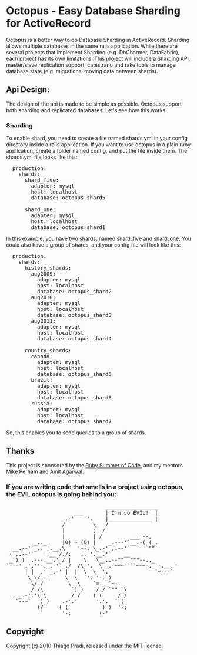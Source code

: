 <h1> Octopus  - Easy Database Sharding for ActiveRecord</h1>

<p> Octopus is a better way to do Database Sharding in ActiveRecord. Sharding allows multiple databases in the same rails application. While there are several projects that implement Sharding (e.g. DbCharmer, DataFabric), each project has its own limitations. This project will include a Sharding API, master/slave replication support, capistrano and rake tools to manage database state (e.g. migrations, moving data between shards).</p>

<h2> Api Design: </h2>
<p> The design of the api is made to be simple as possible. Octopus support both sharding and replicated databases. Let's  see how this works:</p>

<h3> Sharding </h3>
<p> To enable shard, you need to create a file named shards.yml in your config directory inside a rails application. If you want to use octopus in a plain ruby application, create a folder named config, and put the file inside them. The shards.yml file looks like this:</p>

<pre>
  production:
    shards:
      shard_five:
        adapter: mysql
        host: localhost
        database: octopus_shard5

      shard_one:
        adapter: mysql
        host: localhost
        database: octopus_shard1
</pre>

<p> In this example, you have two shards, named shard_five and shard_one. You could also have a group of shards, and your config file will look like this:</p>

<pre>
  production:
    shards:
      history_shards:
        aug2009:
          adapter: mysql
          host: localhost
          database: octopus_shard2
        aug2010:
          adapter: mysql
          host: localhost
          database: octopus_shard3
        aug2011:
          adapter: mysql
          host: localhost
          database: octopus_shard4

      country_shards:
        canada:
          adapter: mysql
          host: localhost
          database: octopus_shard5
        brazil:
          adapter: mysql
          host: localhost
          database: octopus_shard6
        russia:
          adapter: mysql
          host: localhost
          database: octopus_shard7
</pre>
<p> So, this enables you to send queries to a group of shards.</p>


<h2>Thanks</h2>

This project is sponsored by the <a href="http://www.rubysoc.org">Ruby Summer of Code</a>,
and my mentors <a href="http://github.com/mperham">Mike Perham</a> and <a href="http://github.com/amitagarwal">Amit Agarwal</a>.


<h3>If you are writing code that smells in a project using octopus, the EVIL octopus is going behind you: </h3>
<pre>
                                _________________
                      ___       | I'm so EVIL!  |
                   .-'   `'.    |______________ |
                  /         \   /
                  |         ;  /
                  |         | /         ___.--,
         _.._     |0) ~ (0) |    _.---'`__.-( (_.
  __.--'`_.. '.__.\    '--. \_.-' ,.--'`     `""`
 ( ,.--'`   ',__ /./;   ;, '.__.'`    __
 _`) )  .---.__.' / |   |\   \__..--""  """--.,_
`---' .'.''-._.-'`_./  /\ '.  \ _.-~~~````~~~-._`-.__.'
      | |  .' _.-' |  |  \  \  '.               `~---`
       \ \/ .'     \  \   '. '-._)
        \/ /        \  \    `=.__`~-.
        / /\         `) )    / / `"".`\
  , _.-'.'\ \        / /    ( (     / /
   `--~`   ) )    .-'.'      '.'.  | (
          (/`    ( (`          ) )  '-;
           `      '-;         (-'
</pre>


<h2>Copyright</h2>

Copyright (c) 2010 Thiago Pradi, released under the MIT license.
